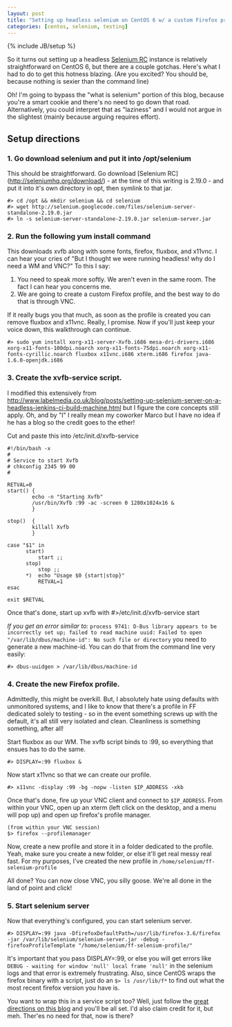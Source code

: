 ```yaml
---
layout: post
title: "Setting up headless selenium on CentOS 6 w/ a custom Firefox profile"
categories: [centos, selenium, testing]
---
```

{% include JB/setup %}

So it turns out setting up a headless [Selenium RC](http://seleniumhq.org) instance is
relatively straightforward on CentOS 6, but there are a couple gotchas. Here's what I
had to do to get this hotness blazing. (Are you excited? You should be, because nothing
is sexier than the command line)

Oh! I'm going to bypass the "what is selenium" portion of this blog, because you're a smart cookie and there's
no need to go down that road. Alternatively, you could interpret that as "laziness" and I would not argue in the slightest 
(mainly because arguing requires effort).

## Setup directions

### 1. Go download selenium and put it into /opt/selenium
This should be straightforward. Go download [Selenium RC] (http://seleniumhq.org/download/) -
at the time of this writing is 2.19.0 - and put it into it's own directory in opt, then
symlink to that jar.

    #> cd /opt && mkdir selenium && cd selenium
    #> wget http://selenium.googlecode.com/files/selenium-server-standalone-2.19.0.jar
    #> ln -s selenium-server-standalone-2.19.0.jar selenium-server.jar

### 2. Run the following yum install command

This downloads xvfb along with some fonts, firefox, fluxbox, and x11vnc. I can hear your cries of
"But I thought we were running headless! why do I need a WM and VNC?" To this I say: 

1. You need to speak more softly. We aren't even in the same room. The fact I can hear you concerns me.
2. We are going to create a custom Firefox profile, and the best way to do that is through VNC.

If it really bugs you that much, as soon as the profile is created you can remove fluxbox and x11vnc.
Really, I promise. Now if you'll just keep your voice down, this walkthrough can continue.

    #> sudo yum install xorg-x11-server-Xvfb.i686 mesa-dri-drivers.i686 xorg-x11-fonts-100dpi.noarch xorg-x11-fonts-75dpi.noarch xorg-x11-fonts-cyrillic.noarch fluxbox x11vnc.i686 xterm.i686 firefox java-1.6.0-openjdk.i686 

### 3. Create the xvfb-service script.

I modified this extensively from http://www.labelmedia.co.uk/blog/posts/setting-up-selenium-server-on-a-headless-jenkins-ci-build-machine.html
but I figure the core concepts still apply. Oh, and by "I" I really mean my coworker Marco but I have no idea if he has
a blog so the credit goes to the ether!

Cut and paste this into /etc/init.d/xvfb-service

    #!/bin/bash -x
    #
    # Service to start Xvfb
    # chkconfig 2345 99 00
    #

    RETVAL=0
    start() {
            echo -n "Starting Xvfb"
            /usr/bin/Xvfb :99 -ac -screen 0 1280x1024x16 &
            }

    stop()  {
            killall Xvfb
            }

    case "$1" in
          start) 
              start ;;
          stop)
              stop ;;
          *)  echo "Usage $0 {start|stop}"
              RETVAL=1
    esac

    exit $RETVAL

Once that's done, start up xvfb with #>/etc/init.d/xvfb-service start

*If you get an error similar to:* `process 9741: D-Bus library appears to be incorrectly set up; failed to read machine uuid: Failed to open "/var/lib/dbus/machine-id": No such file or directory`
you need to generate a new machine-id. You can do that from the command line very easily:
    
    #> dbus-uuidgen > /var/lib/dbus/machine-id

### 4. Create the new Firefox profile.

Admittedly, this might be overkill. But, I absolutely hate using defaults with unmonitored systems, and I like to know
that there's a profile in FF dedicated solely to testing - so in the event something screws up with the default, it's 
all still very isolated and clean. Cleanliness is something something, after all!

Start fluxbox as our WM. The xvfb script binds to :99, so everything that ensues has to do the same.

    #> DISPLAY=:99 fluxbox &

Now start x11vnc so that we can create our profile.

    #> x11vnc -display :99 -bg -nopw -listen $IP_ADDRESS -xkb

Once that's done, fire up your VNC client and connect to `$IP_ADDRESS`. From within your VNC, open up an xterm
(left click on the desktop, and a menu will pop up) and open up firefox's profile manager.

    (from within your VNC session)
    $> firefox --profilemanager

Now, create a new profile and store it in a folder dedicated to the profile. Yeah, make sure you create a new
folder, or else it'll get real messy real fast. For my purposes, I've created the new profile in `/home/selenium/ff-selenium-profile`

All done? You can now close VNC, you silly goose. We're all done in the land of point and click!

### 5. Start selenium server

Now that everything's configured, you can start selenium server. 

    #> DISPLAY=:99 java -DfirefoxDefaultPath=/usr/lib/firefox-3.6/firefox -jar /var/lib/selenium/selenium-server.jar -debug -firefoxProfileTemplate "/home/selenium/ff-selenium-profile/"

It's important that you pass DISPLAY=:99, or else you will get errors like `DEBUG - waiting for window 'null' local frame 'null'` in the selenium logs
and that error is extremely frustrating. Also, since CentOS wraps the firefox binary with a script, just do an `$> ls /usr/lib/f*` to find out what the most recent
firefox version you have is.

You want to wrap this in a service script too? Well, just follow the [great directions on this blog](http://robfan.com/post/122618829/continuous-integration-selenium-firefox-flash#notes)
and you'll be all set. I'd also claim credit for it, but meh. Ther'es no need for that, now is there?
